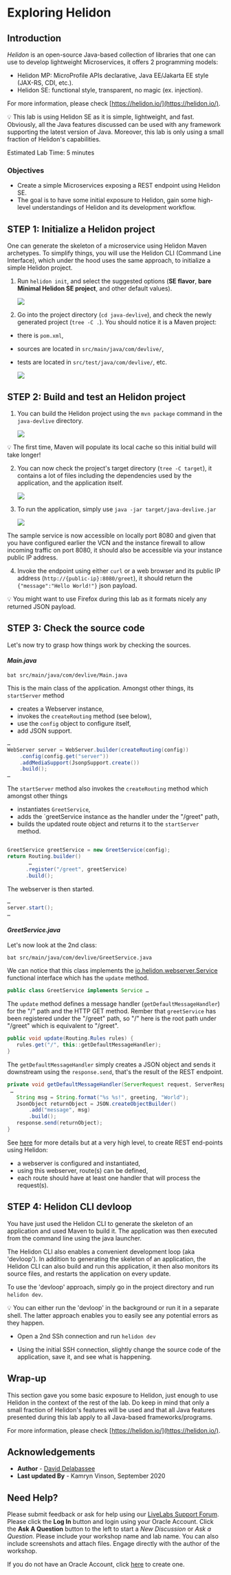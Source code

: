 # Exploring Helidon

## Introduction

*Helidon* is an open-source Java-based collection of libraries that one can use to develop lightweight Microservices, it offers 2 programming models:
- Helidon MP: MicroProfile APIs declarative, Java EE/Jakarta EE style (JAX-RS, CDI, etc.).
- Helidon SE: functional style, transparent, no magic (ex. injection).

For more information, please check [https://helidon.io/](https://helidon.io/).

💡 This lab is using Helidon SE as it is simple, lightweight, and fast. Obviously, all the Java features discussed can be used with any framework supporting the latest version of Java. Moreover, this lab is only using a small fraction of Helidon's capabilities.
 
Estimated Lab Time: 5 minutes

### Objectives
- Create a simple Microservices exposing a REST endpoint using Helidon SE. 
- The goal is to have some initial exposure to Helidon, gain some high-level understandings of Helidon and its development workflow.

## **STEP 1**: Initialize a Helidon project

One can generate the skeleton of a microservice using Helidon Maven archetypes. To simplify things, you will use the Helidon CLI (Command Line Interface), which under the hood uses the same approach, to initialize a simple Helidon project.

1. Run `helidon init`, and select the suggested options (**SE flavor**, **bare Minimal Helidon SE project**, and other default values).

    ![](.././images/lab3-1.png " ")

2. Go into the project directory (`cd java-devlive`), and check the newly generated project (`tree -C .`). You should notice it is a Maven project:
* there is `pom.xml`,
* sources are located in `src/main/java/com/devlive/`,
* tests are located in `src/test/java/com/devlive/`, etc.

    ![](.././images/lab3-2.png " ")

## **STEP 2**: Build and test an Helidon project

1. You can build the Helidon project using the `mvn package` command in the `java-devlive` directory. 

    ![](.././images/lab3-3.png " ")

💡 The first time, Maven will populate its local cache so this initial build will take longer!

2. You can now check the project's target directory (`tree -C target`), it contains a lot of files including the dependencies used by the application, and the application itself.

    ![](.././images/lab3-4.png " ")

3. To run the application, simply use `java -jar target/java-devlive.jar`

    ![](.././images/lab3-5.png " ")

The sample service is now accessible on locally port 8080 and given that you have configured earlier the VCN and the instance firewall to allow incoming traffic on port 8080, it should also be accessible via your instance public IP address. 

4. Invoke the endpoint using either `curl` or a web browser and its public IP address (`http://{public-ip}:8080/greet`), it should return the `{"message":"Hello World!"}` json payload.

💡 You might want to use Firefox during this lab as it formats nicely any returned JSON payload.

## **STEP 3**: Check the source code

Let's now try to grasp how things work by checking the sources.

#### _Main.java_

`bat src/main/java/com/devlive/Main.java`

This is the main class of the application. Amongst other things, its `startServer` method
* creates a Webserver instance,
* invokes the `createRouting` method (see below),
* use the `config` object to configure itself,
* add JSON support.

```java
…
WebServer server = WebServer.builder(createRouting(config))
    .config(config.get("server"))
    .addMediaSupport(JsonpSupport.create())
    .build();
…
```

The `startServer` method also invokes the `createRouting` method which amongst other things
* instantiates `GreetService`,
* adds the `greetService instance as the handler under the "/greet" path,
* builds the updated route object and returns it to the `startServer` method.

```java

GreetService greetService = new GreetService(config);
return Routing.builder()
       …
      .register("/greet", greetService)
      .build();
```


The webserver is then started.
```java
…
server.start();
…
```

#### _GreetService.java_

Let's now look at the 2nd class:

`bat src/main/java/com/devlive/GreetService.java`

We can notice that this class implements the [io.helidon.webserver.Service](https://helidon.io/docs/v2/apidocs/io.helidon.webserver/io/helidon/webserver/Service.html) functional interface which has the `update` method.
```Java
public class GreetService implements Service …
```

The `update` method defines a message handler (`getDefaultMessageHandler`) for the "/" path and the HTTP GET method. Rember that `greetService` has been registered under the "/greet" path, so "/" here is the root path under "/greet" which is equivalent to "/greet".

```java
public void update(Routing.Rules rules) {
   rules.get("/", this::getDefaultMessageHandler);
}
```

The `getDefaultMessageHandler` simply creates a JSON object and  sends it downstream using the `response.send`, that's the result of the REST endpoint.

```java
private void getDefaultMessageHandler(ServerRequest request, ServerResponse response) {
 …
   String msg = String.format("%s %s!", greeting, "World");
   JsonObject returnObject = JSON.createObjectBuilder()
       .add("message", msg)
       .build();
   response.send(returnObject);
}
```

See [here](https://helidon.io/docs/v2/#/se/webserver/01_introduction) for more details but at a very high level, to create REST end-points using Helidon:
* a webserver is configured and instantiated,
* using this webserver, route(s) can be defined,
* each route should have at least one handler that will process the request(s).

## **STEP 4**: Helidon CLI devloop

You have just used the Helidon CLI to generate the skeleton of an application and used Maven to build it. The application was then executed from the command line using the java launcher.

The Helidon CLI also enables a convenient development loop (aka 'devloop'). In addition to generating the skeleton of an application, the Helidon CLI can also build and run this application, it then also monitors its source files, and restarts the application on every update.

To use the 'devloop' approach, simply go in the project directory and run `helidon dev`.


💡 You can either run the 'devloop' in the background or run it in a separate shell. The latter approach enables you to easily see any potential errors as they happen.

* Open a 2nd SSh connection and run `helidon dev`

* Using the initial SSH connection, slightly change the source code of the application, save it, and see what is happening.

## Wrap-up

This section gave you some basic exposure to Helidon, just enough to use Helidon in the context of the rest of the lab. Do keep in mind that only a small fraction of Helidon's features will be used and that all Java features presented during this lab apply to all Java-based frameworks/programs.

For more information, please check [https://helidon.io/](https://helidon.io/).

## Acknowledgements

 - **Author** - [David Delabassee](https://delabassee.com)
 - **Last updated By** - Kamryn Vinson, September 2020

## Need Help?
Please submit feedback or ask for help using our [LiveLabs Support Forum](https://community.oracle.com/tech/developers/categories/livelabsdiscussions). Please click the **Log In** button and login using your Oracle Account. Click the **Ask A Question** button to the left to start a *New Discussion* or *Ask a Question*.  Please include your workshop name and lab name.  You can also include screenshots and attach files.  Engage directly with the author of the workshop.

If you do not have an Oracle Account, click [here](https://profile.oracle.com/myprofile/account/create-account.jspx) to create one.